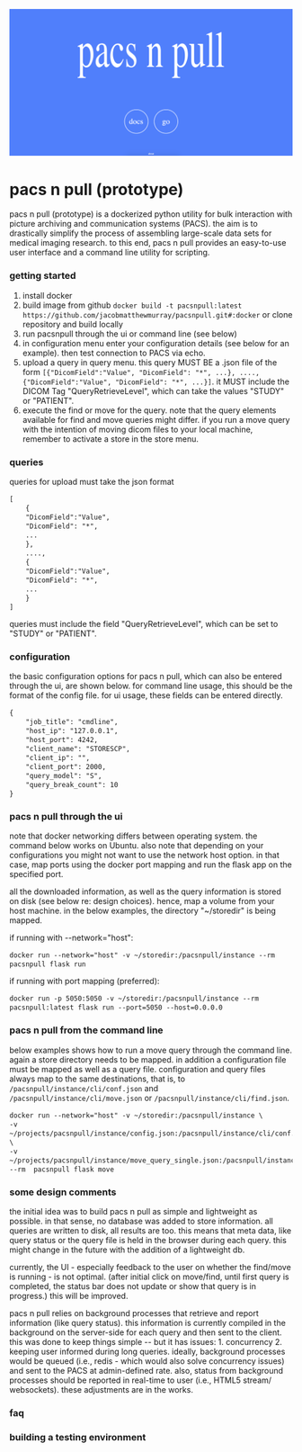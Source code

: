 ![PACSnPULL Title](https://github.com/jacobmatthewmurray/pacsnpull/blob/master/pacsnpull.png)

# pacs n pull (prototype) 

pacs n pull (prototype) is a dockerized python utility for bulk interaction with picture archiving and communication systems 
(PACS). the aim is to drastically simplify the process of assembling large-scale data sets for medical imaging research.
to this end, pacs n pull provides an easy-to-use user interface and a command line utility for scripting.


### getting started
1. install docker
2. build image from github  `docker build -t pacsnpull:latest https://github.com/jacobmatthewmurray/pacsnpull.git#:docker` or clone repository and build locally
3. run pacsnpull through the ui or command line (see below)
4. in configuration menu enter your configuration details (see below for an example). then test connection to PACS via echo.
5. upload a query in query menu. this query MUST BE a .json file of the form `[{"DicomField":"Value", "DicomField": "*", ...}, ...., {"DicomField":"Value", "DicomField": "*", ...}]`. it MUST include the DICOM Tag "QueryRetrieveLevel", which can take the values "STUDY" or "PATIENT". 
6. execute the find or move for the query. note that the query elements available for find and move queries might differ. if you run a move query with the intention of moving dicom files to your local machine, remember to activate a store in the store menu.

### queries
queries for upload must take the json format
```
[
    {
    "DicomField":"Value", 
    "DicomField": "*", 
    ...
    }, 
    ...., 
    {
    "DicomField":"Value", 
    "DicomField": "*",
    ...
    }
]
```
queries must include the field "QueryRetrieveLevel", which can be set to "STUDY" or "PATIENT".


### configuration
the basic configuration options for pacs n pull, which can also be entered through the ui, are shown below. for command
line usage, this should be the format of the config file. for ui usage, these fields can be entered directly. 

```
{
    "job_title": "cmdline",
    "host_ip": "127.0.0.1",
    "host_port": 4242,
    "client_name": "STORESCP",
    "client_ip": "",
    "client_port": 2000,
    "query_model": "S",
    "query_break_count": 10
}
```

### pacs n pull through the ui 

note that docker networking differs between operating system. the command below works on Ubuntu. also note that depending on your configurations you might not want to use the network host option. in that case, map ports using the docker port mapping and run the flask app on the specified port. 

all the downloaded information, as well as the query information is stored on disk (see below re: design choices). hence, map a volume from your host machine. in the below examples, the directory "~/storedir" is being mapped.


if running with --network="host":
```
docker run --network="host" -v ~/storedir:/pacsnpull/instance --rm  pacsnpull flask run
```
if running with port mapping (preferred): 
```
docker run -p 5050:5050 -v ~/storedir:/pacsnpull/instance --rm  pacsnpull:latest flask run --port=5050 --host=0.0.0.0
```

### pacs n pull from the command line
below examples shows how to run a move query through the command line. again a store directory needs to be mapped. in addition a configuration file must be mapped as well as a query file. configuration and query files always map to the same destinations, that is, to `/pacsnpull/instance/cli/conf.json` and `/pacsnpull/instance/cli/move.json` or `/pacsnpull/instance/cli/find.json`. 

```
docker run --network="host" -v ~/storedir:/pacsnpull/instance \
-v ~/projects/pacsnpull/instance/config.json:/pacsnpull/instance/cli/conf.json:ro \ 
-v ~/projects/pacsnpull/instance/move_query_single.json:/pacsnpull/instance/cli/move.json --rm  pacsnpull flask move
```

### some design comments
the initial idea was to build pacs n pull as simple and lightweight as possible. in that sense, no database was added to store information. all queries are written to disk, all results are too. this means that meta data, like query status or the query file is held in the browser during each query. this might change in the future with the addition of a lightweight db. 

currently, the UI - especially feedback to the user on whether the find/move is running - is not optimal. (after initial click on move/find, until first query is completed, the status bar does not update or show that query is in progress.) this will be improved.

pacs n pull relies on background processes that retrieve and report information (like query status). this information is currently compiled in the background on the server-side for each query and then sent to the client. this was done to keep things simple -- but it has issues: 1. concurrency 2. keeping user informed during long queries. ideally, background processes would be queued (i.e., redis - which would also solve concurrency issues) and sent to the PACS at admin-defined rate. also, status from background processes should be reported in real-time to user (i.e., HTML5 stream/ websockets). these adjustments are in the works. 


### faq
### building a testing environment
